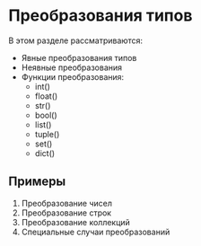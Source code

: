# Преобразования типов

В этом разделе рассматриваются:

- Явные преобразования типов
- Неявные преобразования
- Функции преобразования:
  - int()
  - float()
  - str()
  - bool()
  - list()
  - tuple()
  - set()
  - dict()

## Примеры

1. Преобразование чисел
2. Преобразование строк
3. Преобразование коллекций
4. Специальные случаи преобразований 